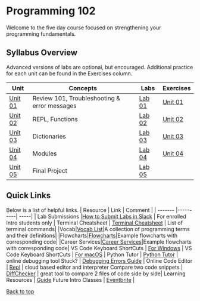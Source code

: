 # Programming 102 <a id="top"></a>

Welcome to the five day course focused on strengthening your programming fundamentals.

## Syllabus Overview

Advanced versions of labs are optional, but encouraged. Additional practice for each unit can be found in the Exercises column.

| Unit | Concepts | Labs | Exercises |
| ---- | -------- | -----| --------- |
| [Unit 01](https://github.com/PdxCodeGuild/Programming102/blob/master/units/unit1.md) | Review 101, Troubleshooting & error messages |   [Lab 01](https://github.com/PdxCodeGuild/Programming102/blob/master/labs/lab1.md)                | [Unit 01](practice/unit_1) |
| [Unit 02](https://github.com/PdxCodeGuild/Programming102/blob/master/units/unit2.md) | REPL, Functions                              |              [Lab 02](https://github.com/PdxCodeGuild/Programming102/blob/master/labs/lab2.md)      | [Unit 02](practice/unit_2)| 
| [Unit 03](https://github.com/PdxCodeGuild/Programming102/blob/master/units/unit3.md) | Dictionaries                                 |         [Lab 03](https://github.com/PdxCodeGuild/Programming102/blob/master/labs/lab3.md)           | [Unit 03](practice/unit_3)| 
| [Unit 04](https://github.com/PdxCodeGuild/Programming102/blob/master/units/unit4.md) | Modules                                      | [Lab 04](https://github.com/PdxCodeGuild/Programming102/blob/master/labs/lab4.md) | [Unit 04](practice/unit_4/) |
| [Unit 05](https://github.com/PdxCodeGuild/Programming102/blob/master/units/unit5.md) | Final Project                                                                        | [Lab 05](https://github.com/PdxCodeGuild/Programming102/blob/master/labs/lab5.md) | 

## Quick Links

Below is a list of helpful links.
| Resource | Link | Comment |
| ------- |----------| -----|
| Lab Submissions |[How to Submit Labs in Slack](/docs/slack.md) | For enrolled Intro students only |
Terminal Cheatsheet | [Terminal Cheatsheet](/docs/terminal_cheatsheet.md) | List of terminal commands|
|Vocab|[Vocab List](/docs/vocab.md/)|A collection of programming terms and their definitions|
|Flowcharts|[Flowcharts](/docs/flowcharts/)|Example flowcharts with corresponding code| 
|Career Services|[Career Services](/docs/career_services.md/)|Example flowcharts with corresponding code| 
VS Code Keyboard ShortCuts | [For Windows](https://code.visualstudio.com/shortcuts/keyboard-shortcuts-windows.pdf) |
VS Code Keyboard ShortCuts | [For macOS](https://code.visualstudio.com/shortcuts/keyboard-shortcuts-macos.pdf) |
Python Tutor | [Python Tutor](http://pythontutor.com/visualize.html#mode=edit) | online debugging tool
Stuck? | [Debugging Errors Guide](https://github.com/PdxCodeGuild/IntroToProgramming/blob/master/documentation/troubleshooting.md) |
Online Code Editor | [Repl](https://repl.it) | cloud based editor and interpreter
Compare two code snippets | [DiffChecker](https://www.diffchecker.com/) | great tool to compare 2 files of code side by side|
Learning Resources | [Guide](https://github.com/PdxCodeGuild/IntroToProgramming/blob/master/documentation/resources.md)
Future Intro Classes | [Eventbrite](https://www.eventbrite.com/o/pdx-code-guild-17959456298) |


[Back to top](#top)
